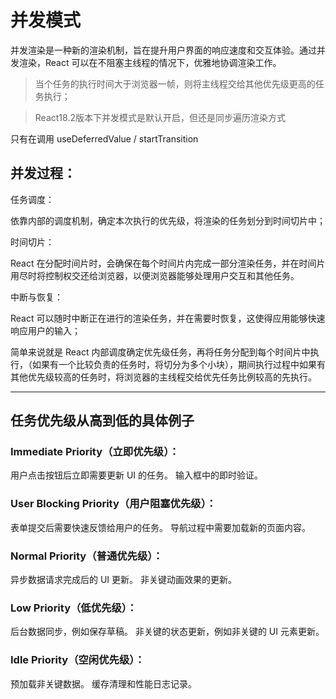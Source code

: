 # 并发模式


并发渲染是一种新的渲染机制，旨在提升用户界面的响应速度和交互体验。通过并发渲染，React 可以在不阻塞主线程的情况下，优雅地协调渲染工作。

> 当个任务的执行时间大于浏览器一帧，则将主线程交给其他优先级更高的任务执行；



> React18.2版本下并发模式是默认开启，但还是同步遍历渲染方式


只有在调用 useDeferredValue / startTransition

## 并发过程：

任务调度：

依靠内部的调度机制，确定本次执行的优先级，将渲染的任务划分到时间切片中；

时间切片：

React 在分配时间片时，会确保在每个时间片内完成一部分渲染任务，并在时间片用尽时将控制权交还给浏览器，以便浏览器能够处理用户交互和其他任务。


中断与恢复：

React 可以随时中断正在进行的渲染任务，并在需要时恢复，这使得应用能够快速响应用户的输入；



简单来说就是 React 内部调度确定优先级任务，再将任务分配到每个时间片中执行，（如果有一个比较负责的任务时，将切分为多个小块），期间执行过程中如果有其他优先级较高的任务时，将浏览器的主线程交给优先任务比例较高的先执行。

---

## 任务优先级从高到低的具体例子

### Immediate Priority（立即优先级）：

用户点击按钮后立即需要更新 UI 的任务。
输入框中的即时验证。
### User Blocking Priority（用户阻塞优先级）：

表单提交后需要快速反馈给用户的任务。
导航过程中需要加载新的页面内容。
### Normal Priority（普通优先级）：

异步数据请求完成后的 UI 更新。
非关键动画效果的更新。
### Low Priority（低优先级）：

后台数据同步，例如保存草稿。
非关键的状态更新，例如非关键的 UI 元素更新。
### Idle Priority（空闲优先级）：

预加载非关键数据。
缓存清理和性能日志记录。

